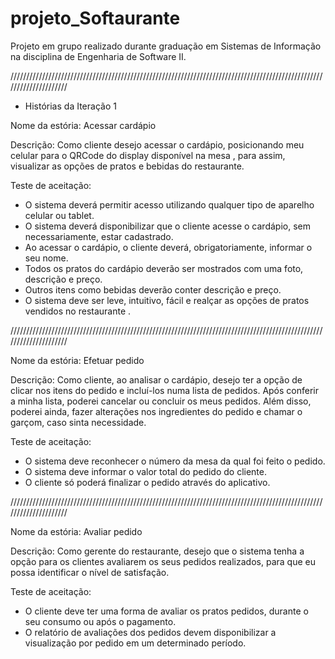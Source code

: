 # projeto_Softaurante
Projeto em grupo realizado durante graduação em Sistemas de Informação na disciplina de Engenharia de Software II.

/////////////////////////////////////////////////////////////////////////////////////////////////////////////////////

- Histórias da Iteração 1

Nome da estória: 
Acessar cardápio

Descrição: 
Como cliente desejo acessar o cardápio, posicionando meu celular para o QRCode do
display disponível na mesa , para assim, visualizar as opções de pratos e bebidas do
restaurante.

Teste de aceitação:
- O sistema deverá permitir acesso utilizando qualquer tipo de aparelho celular ou tablet.
- O sistema deverá disponibilizar que o cliente acesse o cardápio, sem necessariamente, estar
cadastrado.
- Ao acessar o cardápio, o cliente deverá, obrigatoriamente, informar o seu nome.
- Todos os pratos do cardápio deverão ser mostrados com uma foto, descrição e preço.
- Outros itens como bebidas deverão conter descrição e preço.
- O sistema deve ser leve, intuitivo, fácil e realçar as opções de pratos vendidos
no restaurante .

/////////////////////////////////////////////////////////////////////////////////////////////////////////////////////

Nome da estória: 
Efetuar pedido

Descrição: 
Como cliente, ao analisar o cardápio, desejo ter a opção de clicar nos itens do pedido e
incluí-los numa lista de pedidos. Após conferir a minha lista, poderei cancelar ou concluir
os meus pedidos. Além disso, poderei ainda, fazer alterações nos ingredientes do pedido
e chamar o garçom, caso sinta necessidade.

Teste de aceitação:
- O sistema deve reconhecer o número da mesa da qual foi feito o pedido.
- O sistema deve informar o valor total do pedido do cliente.
- O cliente só poderá finalizar o pedido através do aplicativo.

/////////////////////////////////////////////////////////////////////////////////////////////////////////////////////

Nome da estória:
Avaliar pedido

Descrição:
Como gerente do restaurante, desejo que o sistema tenha a opção para os clientes
avaliarem os seus pedidos realizados, para que eu possa identificar o nível de satisfação.

Teste de aceitação:
- O cliente deve ter uma forma de avaliar os pratos pedidos, durante o seu
consumo ou após o pagamento.
- O relatório de avaliações dos pedidos devem disponibilizar a visualização
por pedido em um determinado período.
